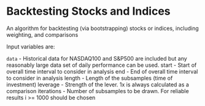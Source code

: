 # Backtesting Stocks and Indices

An algorithm for backtesting (via bootstrapping) stocks or indices, including weighting, and comparisons


Input variables are:

`data` - Historical data for NASDAQ100 and S&P500 are included but any reasonably large data set of daily performance can be used.
start - Start of overall time interval to consider in analysis
end - End of overall time interval to consider in analysis
length - Length of the subsamples (time of investment)
leverage - Strength of the lever. 1x is always calculated as a comparison
iterations - Number of subsamples to be drawn. For reliable results i >= 1000 should be chosen


